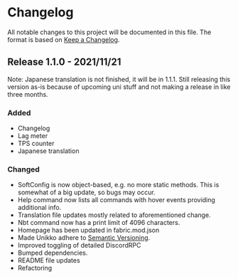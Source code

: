 # Changelog

All notable changes to this project will be documented in this file. The format is based on [Keep a Changelog](https://keepachangelog.com/en/1.0.0/).

## Release 1.1.0 - 2021/11/21

Note: Japanese translation is not finished, it will be in 1.1.1. Still releasing this version as-is because of upcoming uni stuff and not making a release in like three months.

### Added
 - Changelog
 - Lag meter
 - TPS counter
 - Japanese translation

### Changed
 - SoftConfig is now object-based, e.g. no more static methods. This is somewhat of a big update, so bugs may occur.
 - Help command now lists all commands with hover events providing additional info.
 - Translation file updates mostly related to aforementioned change.
 - Nbt command now has a print limit of 4096 characters.
 - Homepage has been updated in fabric.mod.json
 - Made Unikko adhere to [Semantic Versioning](https://semver.org/spec/v2.0.0.html).
 - Improved toggling of detailed DiscordRPC
 - Bumped dependencies.
 - README file updates
 - Refactoring
